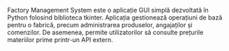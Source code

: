Factory Management System este o aplicație GUI simplă dezvoltată în Python folosind biblioteca tkinter. Aplicația gestionează operațiuni de bază pentru o fabrică, precum administrarea produselor, angajaților și comenzilor. De asemenea, permite utilizatorilor să consulte prețurile materiilor prime printr-un API extern.